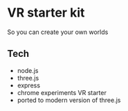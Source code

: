 # VR starter kit
So you can create your own worlds

## Tech
- node.js
- three.js
- express
- chrome experiments VR starter
- ported to modern version of three.js 
